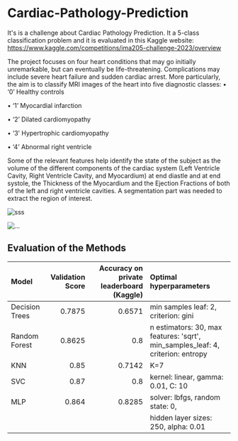 # Cardiac-Pathology-Prediction
It's is a challenge about Cardiac Pathology Prediction. It a 5-class classification problem and it is evaluated in this Kaggle website: https://www.kaggle.com/competitions/ima205-challenge-2023/overview

The project focuses on four heart conditions that may go initially unremarkable, but can eventually be life-threatening. Complications may include
severe heart failure and sudden cardiac arrest. More particularly, the aim is to classify MRI images of the heart into five diagnostic classes:
• ‘0’ Healthy controls

• ‘1’ Myocardial infarction

• ‘2’ Dilated cardiomyopathy

• ‘3’ Hypertrophic cardiomyopathy

• ‘4’ Abnormal right ventricle

Some of the relevant features help identify the state of the subject as the volume of the
different components of the cardiac system (Left Ventricle Cavity, Right Ventricle Cavity, and
Myocardium) at end diastle and at end systole, the Thickness of the Myocardium and the Ejection
Fractions of both of the left and right ventricle cavities. A segmentation part was needed to extract the region of interest.

![sss](https://github.com/souheib1/Cardiac-Pathology-Prediction/assets/73786465/90841386-68e0-453b-9442-1cb4d887a0fd)

![…](https://github.com/souheib1/Cardiac-Pathology-Prediction/assets/73786465/d2d80c8b-b9ee-44ae-98ad-01edd2c51f50)

## Evaluation of the Methods

| Model          | Validation Score | Accuracy on private leaderboard (Kaggle) | Optimal hyperparameters                       |
|:---------------|-----------------:|-----------------------------------------:|:---------------------------------------------|
| Decision Trees |           0.7875 |                                   0.6571 | min samples leaf: 2, criterion: gini          |
| Random Forest  |           0.8625 |                                   0.8    | n estimators: 30, max features: 'sqrt',  min_samples_leaf: 4, criterion: entropy|
| KNN            |           0.85   |                                   0.7142 | K=7                                          |
| SVC            |           0.87   |                                   0.8    | kernel: linear, gamma: 0.01, C: 10           |
| MLP            |           0.864  |                                   0.8285 | solver: lbfgs, random state: 0,              |
|                |                  |                                        | hidden layer sizes: 250, alpha: 0.01        |






